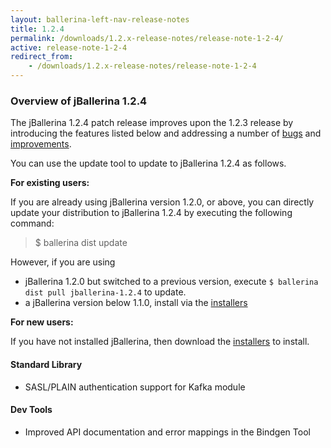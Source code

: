 ```yaml
---
layout: ballerina-left-nav-release-notes
title: 1.2.4
permalink: /downloads/1.2.x-release-notes/release-note-1-2-4/
active: release-note-1-2-4
redirect_from: 
    - /downloads/1.2.x-release-notes/release-note-1-2-4
---
```


### Overview of jBallerina 1.2.4
The jBallerina 1.2.4 patch release improves upon the 1.2.3 release by introducing the features listed below and addressing a number of [bugs](https://github.com/ballerina-platform/ballerina-lang/issues?q=is%3Aissue+milestone%3A%22Ballerina+1.2.4%22+label%3AType%2FBug+is%3Aclosed) and [improvements](https://github.com/ballerina-platform/ballerina-lang/issues?q=is%3Aissue+milestone%3A%22Ballerina+1.2.4%22+is%3Aclosed+label%3AType%2FImprovement).

You can use the update tool to update to jBallerina 1.2.4 as follows.

**For existing users:**

If you are already using jBallerina version 1.2.0, or above, you can directly update your distribution to jBallerina 1.2.4 by executing the following command:

> $ ballerina dist update

However, if you are using

- jBallerina 1.2.0 but switched to a previous version, execute `$ ballerina dist pull jballerina-1.2.4` to update.
- a jBallerina version below 1.1.0, install via the [installers](https://ballerina.io/downloads/)

**For new users:**

If you have not installed jBallerina, then download the [installers](https://ballerina.io/downloads/) to install.

#### Standard Library
- SASL/PLAIN authentication support for Kafka module

#### Dev Tools
- Improved API documentation and error mappings in the Bindgen Tool

